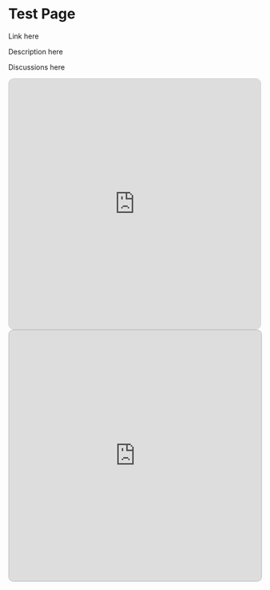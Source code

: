 
# Test Page


Link here

Description here

Discussions here

<iframe class="airtable-embed" src="https://airtable.com/embed/appUFZtdqT2q2ehT1/shrYDsK7b4hl0ZWdP?backgroundColor=gray" frameborder="0" onmousewheel="" width="100%" height="533" style="background: transparent; border: 1px solid #ccc;"></iframe>

<iframe src="https://v2-embednotion.com/2a7f93220d304ee08d7b4cdee58cce38?v=926acfa5c2d24ecc8ce0c5389d3ae834&pvs=4"></iframe>  <style>  iframe { width: 100%; height: 500px; border: 2px solid #ccc; border-radius: 10px; padding: none; }  </style>
